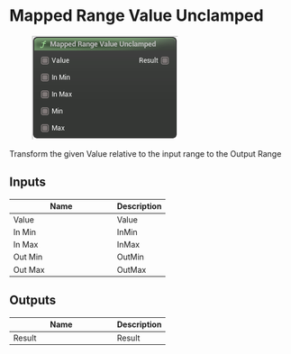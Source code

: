 # Mapped Range Value Unclamped

<div align="left" data-full-width="false">

<figure><img src="../../../../api/Math/Misc/Mapped_Range_Value_Unclamped.png" alt=""><figcaption></figcaption></figure>

</div>

Transform the given Value relative to the input range to the Output Range

## Inputs

<table><thead><tr><th width="170">Name</th><th>Description</th></tr></thead><tbody><tr><td>Value</td><td>Value</td></tr><tr><td>In Min</td><td>InMin</td></tr><tr><td>In Max</td><td>InMax</td></tr><tr><td>Out Min</td><td>OutMin</td></tr><tr><td>Out Max</td><td>OutMax</td></tr></tbody></table>

## Outputs

<table><thead><tr><th width="170">Name</th><th>Description</th></tr></thead><tbody><tr><td>Result</td><td>Result</td></tr></tbody></table>
